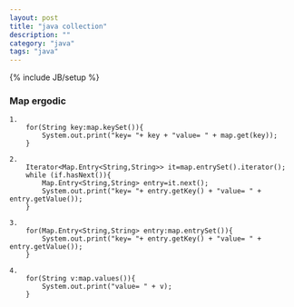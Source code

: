 ```yaml
---
layout: post
title: "java collection"
description: ""
category: "java"
tags: "java"
---
```

{% include JB/setup %}

### Map ergodic
    
    1.
        for(String key:map.keySet()){
            System.out.print("key= "+ key + "value= " + map.get(key));
        }

    2.
        Iterator<Map.Entry<String,String>> it=map.entrySet().iterator();
        while (if.hasNext()){
            Map.Entry<String,String> entry=it.next();
            System.out.print("key= "+ entry.getKey() + "value= " + entry.getValue());
        }

    3.
        for(Map.Entry<String,String> entry:map.entrySet()){
            System.out.print("key= "+ entry.getKey() + "value= " + entry.getValue());
        }

    4.   
        for(String v:map.values()){
            System.out.print("value= " + v);
        }    
